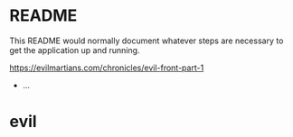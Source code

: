 # README

This README would normally document whatever steps are necessary to get the
application up and running.

https://evilmartians.com/chronicles/evil-front-part-1

* ...
# evil
